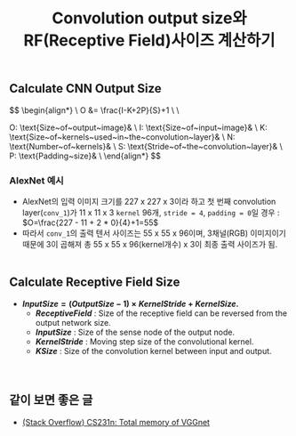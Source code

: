 ﻿---
layout: post
title: Convolution output size와 RF(Receptive Field)사이즈 계산하기
tags: [DL, CV, CNN, Receptive Field]
categories: [MLDLStudy]
comments: true
sitemap: true
image: /assets/img/devlog/MLDLStudy/convsize.png
accent_image: 
  background: url('/assets/img/sidebar-bg.gif') center/cover
  overlay: false
accent_color: '#ccc'
theme_color: '#ccc'
description: >
  Convolution output size와 RF(Receptive Field) Size를 계산하는 공식입니다. 
related_posts:
    - /devlog/_posts/Event&Seminar/2019-02-23-NAVERVisionAIHack.md
---
## Calculate CNN Output Size
$$
\begin{align*}
\\
O &= \frac{I-K+2P}{S}+1 \\
\\

O: \text{Size~of~output~image}& \\
I: \text{Size~of~input~image}& \\ 
K: \text{Size~of~kernels~used~in~the~convolution~layer}& \\ 
N: \text{Number~of~kernels}& \\
S: \text{Stride~of~the~convolution~layer}& \\
P: \text{Padding~size}& \\
\end{align*}
$$

### AlexNet 예시
  - AlexNet의 입력 이미지 크기를 227 x 227 x 3이라 하고 첫 번째 convolution layer(`conv_1`)가 11 x 11 x 3 `kernel` 96개, `stride = 4`, `padding = 0`일 경우 : $O=\frac{227 - 11 + 2 * 0}{4}+1=55$
  - 따라서 `conv_1`의 출력 텐서 사이즈는 55 x 55 x 96이며, 3채널(RGB) 이미지이기 때문에 3이 곱해져 총 55 x 55 x 96(kernel개수) x 3이 최종 출력 사이즈가 됨.
<br><br>

## Calculate Receptive Field Size
- <b>$InputSize=(OutputSize\ -\ 1)\times KernelStride+KernelSize.$</b>
  - <b><i>$ReceptiveField$</i></b> : Size of the receptive field can be reversed from the output network size.<br>
  - <b><i>$InputSize$</i></b> : Size of the sense node of the output node. <br>
  - <b><i>$KernelStride$</i></b> : Moving step size of the convolutional kernel.<br>
  - <b><i>$KSize$</i></b> : Size of the convolution kernel between input and output.<br>
<br><br>

## 같이 보면 좋은 글
- [(Stack Overflow) CS231n: Total memory of VGGnet](https://stackoverflow.com/questions/49423323/cs231n-total-memory-of-vggnet)
